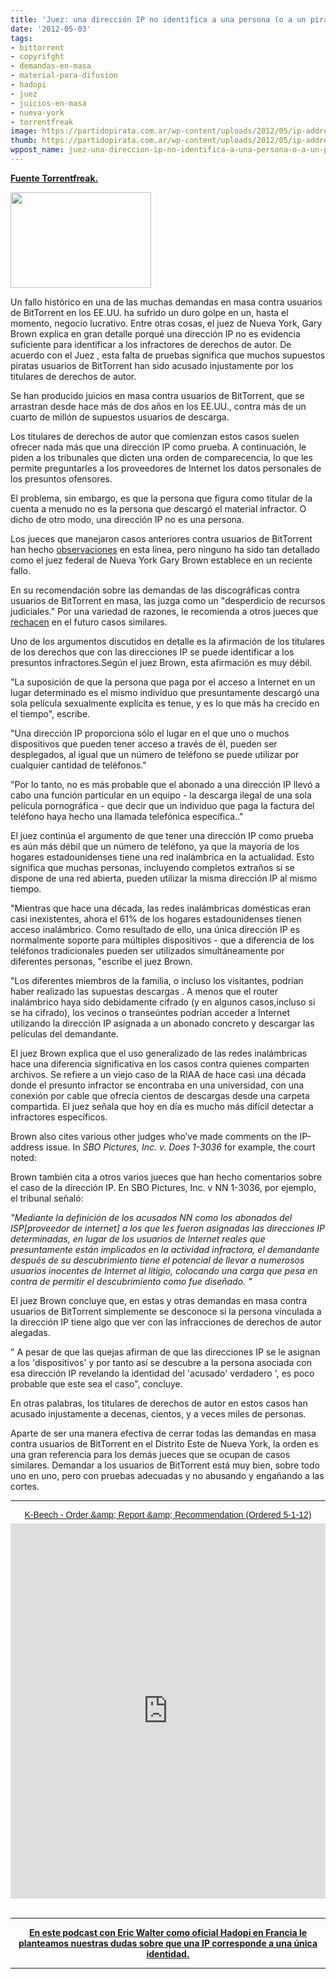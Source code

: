 ```yaml
---
title: 'Juez: una dirección IP no identifica a una persona (o a un pirata de BitTorrent)'
date: '2012-05-03'
tags:
- bittorrent
- copyrifght
- demandas-en-masa
- material-para-difusion
- hadopi
- juez
- juicios-en-masa
- nueva-york
- torrentfreak
image: https://partidopirata.com.ar/wp-content/uploads/2012/05/ip-address.png
thumb: https://partidopirata.com.ar/wp-content/uploads/2012/05/ip-address-150x150.png
wppost_name: juez-una-direccion-ip-no-identifica-a-una-persona-o-a-un-pirata-de-bittorrent
---
```


<strong><a href="http://torrentfreak.com/judge-an-ip-address-doesnt-identify-a-person-120503/" target="_blank">Fuente Torrentfreak.</a></strong>

<a href="https://partidopirata.com.ar/wp-content/uploads/2012/05/ip-address.png"><img class="size-full wp-image-4325" title="ip-address" src="https://partidopirata.com.ar/wp-content/uploads/2012/05/ip-address.png" alt="" width="225" height="153" /></a>


Un fallo histórico en una de las muchas demandas en masa contra usuarios de BitTorrent en los EE.UU. ha sufrido un duro golpe en un, hasta el momento,  negocio lucrativo. Entre otras cosas, el juez de Nueva York, Gary Brown explica en gran detalle porqué una dirección IP no es evidencia suficiente para identificar a los infractores de derechos de autor.  De acuerdo con el Juez , esta falta de pruebas significa que muchos supuestos piratas usuarios de BitTorrent han sido acusado injustamente por los titulares de derechos de autor.

Se han producido juicios en masa contra usuarios de BitTorrent, que se arrastran desde hace más de dos años en los EE.UU., contra más de un cuarto de millón de supuestos usuarios de descarga.

Los titulares de derechos de autor que comienzan estos casos suelen ofrecer nada más que una dirección IP como prueba. A continuación, le piden a los tribunales que dicten una orden de comparecencia, lo que les permite preguntarles a los proveedores de Internet los datos personales de los presuntos ofensores.

El problema, sin embargo, es que la persona que figura como titular de la cuenta a menudo no es la persona que descargó el material infractor.  O dicho de otro modo, una dirección IP no es una persona.

Los jueces que manejaron casos anteriores contra usuarios de BitTorrent han hecho <a href="http://torrentfreak.com/ip-address-not-a-person-bittorrent-case-judge-says-110503/">observaciones</a> en esta línea, pero ninguno ha sido tan detallado como el   juez federal  de Nueva York  Gary Brown establece en un reciente fallo.

En su recomendación sobre las demandas de las discográficas contra usuarios de  BitTorrent en masa, las juzga como un "desperdicio de recursos judiciales." Por una variedad de razones, le recomienda a otros jueces que <a href="http://fightcopyrighttrolls.com/2012/05/02/new-york-judge-blasts-trolls-practices-recommends-banning-mass-bittorent-lawsuits-in-the-district/">rechacen</a>  en el futuro casos similares.

Uno de los argumentos discutidos en detalle es la afirmación de los titulares de los derechos que con las direcciones IP se puede identificar a los presuntos infractores.Según el juez Brown, esta afirmación es muy débil.

"La suposición de que la persona que paga por el acceso a Internet en un lugar determinado es el mismo individuo que presuntamente descargó una sola película sexualmente explícita es tenue, y es lo que más ha crecido en el tiempo", escribe.

"Una dirección IP proporciona sólo el lugar en el que uno o muchos dispositivos que pueden tener acceso a través de él, pueden ser desplegados, al igual que un número de teléfono se puede utilizar por cualquier cantidad de teléfonos."

"Por lo tanto, no es más probable que el abonado a una dirección IP llevó a cabo una función particular en un equipo - la descarga ilegal de una sola película pornográfica - que decir que un individuo que paga la factura del teléfono haya hecho una llamada telefónica específica.."

El juez continúa el argumento de que tener una dirección IP como prueba es aún más débil que un número de teléfono, ya que la mayoría de los hogares estadounidenses tiene una red inalámbrica en la actualidad.  Esto significa que muchas personas, incluyendo completos extraños si se dispone de una red abierta, pueden utilizar la misma dirección IP al mismo tiempo.

"Mientras que hace una década, las redes inalámbricas domésticas eran casi inexistentes, ahora el 61% de los hogares estadounidenses tienen acceso inalámbrico.  Como resultado de ello, una única dirección IP es normalmente soporte para múltiples dispositivos - que a diferencia de los teléfonos tradicionales pueden ser utilizados simultáneamente por diferentes personas, "escribe el juez Brown.

"Los diferentes miembros de la familia, o incluso los visitantes, podrían haber realizado las supuestas descargas . A menos que el router inalámbrico haya sido debidamente cifrado (y en algunos casos,incluso si se ha cifrado), los vecinos o transeúntes podrían acceder a Internet utilizando la dirección IP asignada a un abonado concreto y descargar las películas del demandante.

El juez Brown explica que el uso generalizado de las redes inalámbricas hace una diferencia significativa en los casos contra quienes comparten archivos. Se refiere a un viejo caso de la RIAA de hace casi una década donde el presunto infractor se encontraba en una universidad, con una conexión por cable que ofrecía cientos de descargas desde una carpeta compartida.  El juez señala que hoy en día es mucho más difícil detectar a infractores específicos.

Brown also cites various other judges who’ve made comments on the IP-address issue. In <em>SBO Pictures, Inc. v. Does 1-3036</em> for example, the court noted:

Brown también cita a otros varios jueces que han hecho comentarios sobre el caso de la  dirección IP. En SBO Pictures, Inc. v NN 1-3036, por ejemplo, el tribunal señaló:

<em>"Mediante la definición de los acusados NN como los abonados del ISP[proveedor de internet]  a los que les fueron
asignadas las direcciones IP determinadas, en lugar de los usuarios de Internet reales que presuntamente están implicados en la actividad infractora, el demandante después de su descubrimiento tiene el potencial de llevar a numerosos usuarios inocentes de Internet al litigio,  colocando una carga que pesa en contra de permitir el descubrimiento como fue diseñado. "</em>

El juez Brown concluye que, en estas y otras demandas en masa contra usuarios de BitTorrent simplemente se desconoce si la persona vinculada a la dirección IP tiene algo que ver con las infracciones de derechos de autor alegadas.

" A pesar de que las quejas afirman  de que las direcciones IP se le asignan a los 'dispositivos' y por tanto así se descubre a la persona asociada con esa dirección IP revelando la identidad del 'acusado' verdadero ', es poco probable que este sea el caso", concluye.

En otras palabras, los titulares de derechos de autor en estos casos han acusado injustamente a decenas, cientos, y a veces miles de personas.

Aparte de ser una manera efectiva de cerrar todas las demandas en masa contra usuarios de  BitTorrent en el Distrito Este de Nueva York, la orden es una gran referencia para los demás jueces que se ocupan de casos similares. Demandar a los usuarios de BitTorrent está muy bien, sobre todo uno en uno, pero con pruebas adecuadas y no abusando y engañando a las cortes.

<hr />

<center>
<a style="margin: 12px auto 6px auto; font-family: Helvetica,Arial,Sans-serif; font-style: normal; font-variant: normal; font-weight: normal; font-size: 14px; line-height: normal; font-size-adjust: none; font-stretch: normal; -x-system-font: none; display: block; text-decoration: underline;" title="View K-Beech - Order &amp;amp; Report &amp;amp; Recommendation (Ordered 5-1-12) on Scribd" href="http://www.scribd.com/doc/92215098">K-Beech - Order &amp;amp; Report &amp;amp; Recommendation (Ordered 5-1-12)</a><iframe id="doc_33146" src="http://www.scribd.com/embeds/92215098/content?start_page=1&amp;view_mode=list" frameborder="0" scrolling="no" width="100%" height="600" data-auto-height="true" data-aspect-ratio=""></iframe></center>&nbsp;

<hr />
<p style="text-align: center;"><strong><a href="https://partidopirata.com.ar/2648/ahora-que-se-viene-la-criminalizacion-como-es-hadopi-en-francia-podcast">En este podcast con Eric Walter como oficial Hadopi en Francia le planteamos nuestras dudas sobre que una IP corresponde a una única identidad.</a></strong></p>


<hr />
